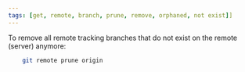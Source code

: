 ```yaml
---
tags: [get, remote, branch, prune, remove, orphaned, not exist]]
---
```


To remove all remote tracking branches that do not exist on the remote (server) anymore:
```bash
    git remote prune origin
```
